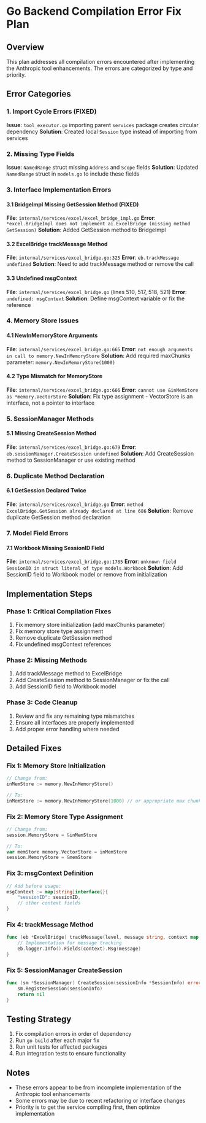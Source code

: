 # Go Backend Compilation Error Fix Plan

## Overview
This plan addresses all compilation errors encountered after implementing the Anthropic tool enhancements. The errors are categorized by type and priority.

## Error Categories

### 1. Import Cycle Errors (FIXED)
**Issue**: `tool_executor.go` importing parent `services` package creates circular dependency
**Solution**: Created local `Session` type instead of importing from services

### 2. Missing Type Fields
**Issue**: `NamedRange` struct missing `Address` and `Scope` fields
**Solution**: Updated `NamedRange` struct in `models.go` to include these fields

### 3. Interface Implementation Errors

#### 3.1 BridgeImpl Missing GetSession Method (FIXED)
**File**: `internal/services/excel/excel_bridge_impl.go`
**Error**: `*excel.BridgeImpl does not implement ai.ExcelBridge (missing method GetSession)`
**Solution**: Added GetSession method to BridgeImpl

#### 3.2 ExcelBridge trackMessage Method
**File**: `internal/services/excel_bridge.go:325`
**Error**: `eb.trackMessage undefined`
**Solution**: Need to add trackMessage method or remove the call

#### 3.3 Undefined msgContext
**File**: `internal/services/excel_bridge.go` (lines 510, 517, 518, 521)
**Error**: `undefined: msgContext`
**Solution**: Define msgContext variable or fix the reference

### 4. Memory Store Issues

#### 4.1 NewInMemoryStore Arguments
**File**: `internal/services/excel_bridge.go:665`
**Error**: `not enough arguments in call to memory.NewInMemoryStore`
**Solution**: Add required maxChunks parameter: `memory.NewInMemoryStore(1000)`

#### 4.2 Type Mismatch for MemoryStore
**File**: `internal/services/excel_bridge.go:666`
**Error**: `cannot use &inMemStore as *memory.VectorStore`
**Solution**: Fix type assignment - VectorStore is an interface, not a pointer to interface

### 5. SessionManager Methods

#### 5.1 Missing CreateSession Method
**File**: `internal/services/excel_bridge.go:679`
**Error**: `eb.sessionManager.CreateSession undefined`
**Solution**: Add CreateSession method to SessionManager or use existing method

### 6. Duplicate Method Declaration

#### 6.1 GetSession Declared Twice
**File**: `internal/services/excel_bridge.go`
**Error**: `method ExcelBridge.GetSession already declared at line 686`
**Solution**: Remove duplicate GetSession method declaration

### 7. Model Field Errors

#### 7.1 Workbook Missing SessionID Field
**File**: `internal/services/excel_bridge.go:1785`
**Error**: `unknown field SessionID in struct literal of type models.Workbook`
**Solution**: Add SessionID field to Workbook model or remove from initialization

## Implementation Steps

### Phase 1: Critical Compilation Fixes
1. Fix memory store initialization (add maxChunks parameter)
2. Fix memory store type assignment
3. Remove duplicate GetSession method
4. Fix undefined msgContext references

### Phase 2: Missing Methods
1. Add trackMessage method to ExcelBridge
2. Add CreateSession method to SessionManager or fix the call
3. Add SessionID field to Workbook model

### Phase 3: Code Cleanup
1. Review and fix any remaining type mismatches
2. Ensure all interfaces are properly implemented
3. Add proper error handling where needed

## Detailed Fixes

### Fix 1: Memory Store Initialization
```go
// Change from:
inMemStore := memory.NewInMemoryStore()

// To:
inMemStore := memory.NewInMemoryStore(1000) // or appropriate max chunks
```

### Fix 2: Memory Store Type Assignment
```go
// Change from:
session.MemoryStore = &inMemStore

// To:
var memStore memory.VectorStore = inMemStore
session.MemoryStore = &memStore
```

### Fix 3: msgContext Definition
```go
// Add before usage:
msgContext := map[string]interface{}{
    "sessionID": sessionID,
    // other context fields
}
```

### Fix 4: trackMessage Method
```go
func (eb *ExcelBridge) trackMessage(level, message string, context map[string]interface{}) {
    // Implementation for message tracking
    eb.logger.Info().Fields(context).Msg(message)
}
```

### Fix 5: SessionManager CreateSession
```go
func (sm *SessionManager) CreateSession(sessionInfo *SessionInfo) error {
    sm.RegisterSession(sessionInfo)
    return nil
}
```

## Testing Strategy
1. Fix compilation errors in order of dependency
2. Run `go build` after each major fix
3. Run unit tests for affected packages
4. Run integration tests to ensure functionality

## Notes
- These errors appear to be from incomplete implementation of the Anthropic tool enhancements
- Some errors may be due to recent refactoring or interface changes
- Priority is to get the service compiling first, then optimize implementation